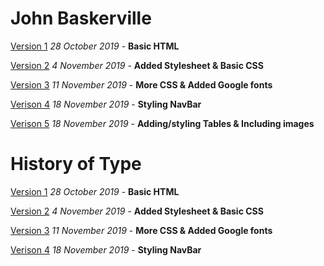 # John Baskerville

[Version 1](https://mclmatthew.github.io/john_baskerville/baskerville1.html)
*28 October 2019* - **Basic HTML**

[Version 2](https://mclmatthew.github.io/john_baskerville/baskerville2.html)
*4 November 2019* - **Added Stylesheet & Basic CSS**

[Version 3](https://mclmatthew.github.io/john_baskerville/baskerville3.html)
*11 November 2019* - **More CSS & Added Google fonts**

[Verison 4](https://mclmatthew.github.io/john_baskerville/baskerville4.html)
*18 November 2019* - **Styling NavBar**

[Verison 5](https://mclmatthew.github.io/john_baskerville/baskerville5.html)
*18 November 2019* - **Adding/styling Tables & Including images**

# History of Type

[Version 1](https://mclmatthew.github.io/john_baskerville/history1.html)
*28 October 2019* - **Basic HTML**

[Version 2](https://mclmatthew.github.io/john_baskerville/history2.html)
*4 November 2019* - **Added Stylesheet & Basic CSS**

[Version 3](https://mclmatthew.github.io/john_baskerville/history3.html)
*11 November 2019* - **More CSS & Added Google fonts**

[Verison 4](https://mclmatthew.github.io/john_baskerville/history4.html)
*18 November 2019* - **Styling NavBar**